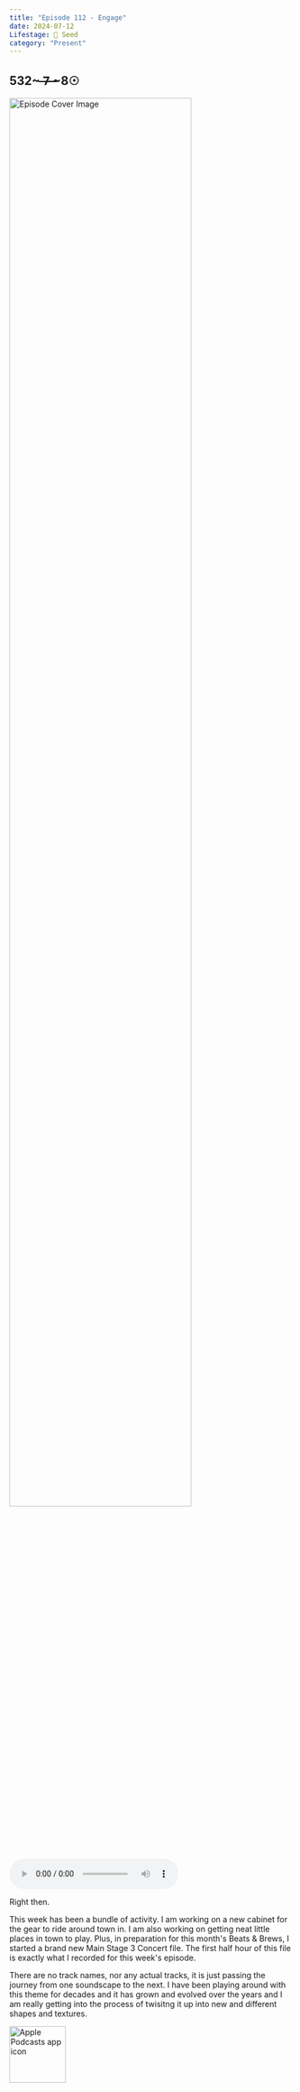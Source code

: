 ```yaml
---
title: "Episode 112 - Engage"
date: 2024-07-12
Lifestage: 🌱 Seed
category: "Present"
---
```

## 532~ ̶7̶ ̶~8☉
<img src="https://artwork.captivate.fm/43f60694-f318-46e7-ac40-0de50de74fee/Lk_jIZmcTq9YcUqKpCqMsnR4.jpg" alt="Episode Cover Image" width=80%/>
<audio controls>
  <source src="https://podcasts.captivate.fm/media/d8bb4907-faaa-4da8-88fe-8607705a7f45/Episode-113.mp3" type="audio/mpeg">
  Your browser does not support the audio element.
</audio>

<p>Right then.</p><p>This week has been a bundle of activity. I am working on a new cabinet for the gear to ride around town in. I am also working on getting neat little places in town to play. Plus, in preparation for this month's Beats &amp; Brews, I started a brand new Main Stage 3 Concert file. The first half hour of this file is exactly what I recorded for this week's episode.</p><p>There are no track names, nor any actual tracks, it is just passing the journey from one soundscape to the next. I have been playing around with this theme for decades and it has grown and evolved over the years and I am really getting into the process of twisitng it up into new and different shapes and textures. </p>

<a href="https://podcasts.apple.com/us/podcast/living-room-music/id1608791560?tscg=30200&itsct=podcast_box_appicon&ls=1&mttnsubad=1608791560" style="display: inline-block;"><img src="https://toolbox.marketingtools.apple.com/api/v2/badges/app-icon-podcasts/standard/en-us" alt="Apple Podcasts app icon" style="width: 100px; height: 100px; vertical-align: middle; object-fit: contain;" /></a>
    